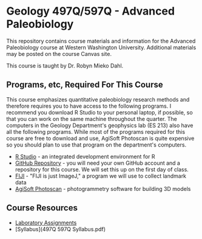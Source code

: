 # Geology 497Q/597Q - Advanced Paleobiology

This repository contains course materials and information for the Advanced Paleobiology course at Western Washington University. Additional materials may be posted on the course Canvas site. 

This course is taught by Dr. Robyn Mieko Dahl. 

## Programs, etc, Required For This Course

This course emphasizes quantitative paleobiology research methods and therefore requires you to have access to the following programs. I recommend you download R Studio to your personal laptop, if possible, so that you can work on the same machine throughout the quarter. The computers in the Geology Department's geophysics lab (ES 213) also have all the following programs. While most of the programs required for this course are free to download and use, AgiSoft Photoscan is quite expensive so you should plan to use that program on the department's computers.

+ [R Studio](https://www.rstudio.com) - an integrated development environment for R
+ [GitHub Repository](https://github.com) - you will need your own GitHub account and a repository for this course. We will set this up on the first day of class.
+ [FIJI](https://fiji.sc) - "FIJI is just ImageJ," a program we will use to collect landmark data
+ [AgiSoft Photoscan](http://www.agisoft.com) - photogrammetry software for building 3D models

## Course Resources

+ [Laboratory Assignments](/Labs/Labs.md)
+ [Syllabus](497Q 597Q Syllabus.pdf)
